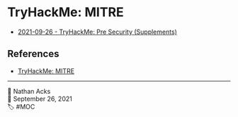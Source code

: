# TryHackMe: MITRE

* [2021-09-26 - TryHackMe: Pre Security (Supplements)](../log/2021-09-26-tryhackme-pre-security-supplements.md)

## References

* [TryHackMe: MITRE](https://tryhackme.com/room/mitre)

- - - -

<span aria-hidden="true">👤</span> Nathan Acks  
<span aria-hidden="true">📅</span> September 26, 2021  
<span aria-hidden="true">🏷️</span> #MOC
